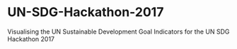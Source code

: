 # UN-SDG-Hackathon-2017
Visualising the UN Sustainable Development Goal Indicators for the UN SDG Hackathon 2017
